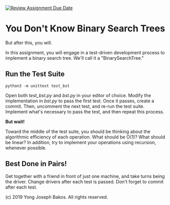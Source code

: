 [![Review Assignment Due Date](https://classroom.github.com/assets/deadline-readme-button-22041afd0340ce965d47ae6ef1cefeee28c7c493a6346c4f15d667ab976d596c.svg)](https://classroom.github.com/a/7QBPw_fs)
# You Don't Know Binary Search Trees

But after this, you will.

In this assignment, you will engage in a test-driven development process to implement a binary search tree. We'll call it a "BinarySearchTree."

## Run the Test Suite

`python3 -m unittest test_bst`

Open both *test_bst.py* and *bst.py* in your editor of choice. Modify the implementation in *bst.py* to pass the first test. Once it passes, create a commit. Then, uncomment the next test, and re-run the test suite. Implement what's necessary to pass the test, and then repeat this process.

**But wait!**

Toward the middle of the test suite, you should be thinking about the algorithmic efficiency of each operation. What should be O(1)? What should be linear? In addition, try to implement your operations using recursion, whenever possible.

## Best Done in Pairs!

Get together with a friend in front of just one machine, and take turns being the driver. Change drivers after each test is passed. Don't forget to commit after each test.

(c) 2019 Yong Joseph Bakos. All rights reserved.
